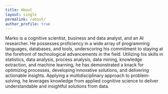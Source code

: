 ```yaml
---
title: About
layout: single
permalink: /about/
author_profile: true
---
```


Marko is a cognitive scientist, business and data analyst, and an AI researcher. He possesses proficiency in a wide
array of programming languages, databases, and tools, underscoring his commitment to staying at the forefront of
technological advancements in the field. Utilizing his skills in statistics, data analysis, process analysis, 
data mining, knowledge extraction, and machine learning, he has demonstrated a knack for optimizing processes, 
developing innovative solutions, and delivering actionable insights. Applying a multidisciplinary approach to 
problem-solving, he leverages knowledge from applied cognitive science to deliver understandable and insightful
solutions from data.